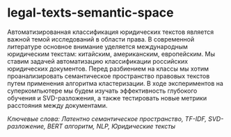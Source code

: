 # legal-texts-semantic-space
Автоматизированная классификация юридических текстов является важной темой исследований в области права. В современной литературе основное внимание уделяется международным юридическим текстам: китайским, американским, европейским. Мы ставим задачей автоматизацию классификации российских юридических документов. Перед разбиением на классы мы хотим проанализировать семантическое пространство правовых текстов путем применения алгоритма кластеризации. В ходе экспериментов на суперкомпьютере мы будем изучать эффективность глубокого обучения и SVD-разложения, а также тестировать новые метрики расстояния между документами. 

*Ключевые слова: Латентно семантическое пространство, TF-IDF, SVD-разложение, BERT алгоритм, NLP, Юридические тексты*
